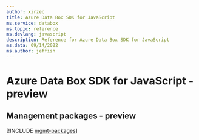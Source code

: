 ```yaml
---
author: xirzec
title: Azure Data Box SDK for JavaScript
ms.service: databox
ms.topic: reference
ms.devlang: javascript
description: Reference for Azure Data Box SDK for JavaScript
ms.data: 09/14/2022
ms.author: jeffish
---
```

# Azure Data Box SDK for JavaScript - preview

## Management packages - preview
[!INCLUDE [mgmt-packages](data-box-mgmt-index.md)]